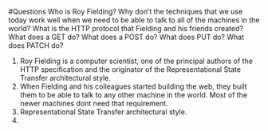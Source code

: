#Questions
Who is Roy Fielding?
Why don’t the techniques that we use today work well when we need to be able to talk to all of the machines in the world?
What is the HTTP protocol that Fielding and his friends created?
What does a GET do?
What does a POST do?
What does PUT do?
What does PATCH do?


1. Roy Fielding is a computer scientist, one of the principal authors of the HTTP specification and the originator of the Representational State Transfer architectural style.
2. When Fielding and his colleagues started building the web, they built them to be able to talk to any other machine in the world. Most of the newer machines dont need that requirement.
3. Representational State Transfer architectural style.
4. 
